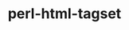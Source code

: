 ---
title: "perl-html-tagset"
layout: cache
categories: [package, develop-2023-06-04]
meta: {"versions": ["3.20"], "compilers": ["gcc@=7.3.1"], "oss": ["amzn2"], "platforms": ["linux"], "targets": ["aarch64", "neoverse_n1", "x86_64_v3"], "stacks": ["aws-ahug", "aws-ahug-aarch64", "root"], "num_specs": 3, "num_specs_by_stack": {"root": 3, "aws-ahug-aarch64": 2, "aws-ahug": 1}}
spec_details: [{"hash": "wyjil4fscluvimt4eujjy6arhaqkvoed", "compiler": "gcc@=7.3.1", "versions": ["3.20"], "os": "amzn2", "platform": "linux", "target": "aarch64", "variants": ["build_system=perl"], "stacks": ["root", "aws-ahug-aarch64"], "size": "-", "tarball": "https://binaries.spack.io/develop-2023-06-04/build_cache/linux-amzn2-aarch64/gcc-7.3.1/perl-html-tagset-3.20/linux-amzn2-aarch64-gcc-7.3.1-perl-html-tagset-3.20-wyjil4fscluvimt4eujjy6arhaqkvoed.spack"}, {"hash": "xertcm4mdtzf5y5vjqjooqipclvi2i5z", "compiler": "gcc@=7.3.1", "versions": ["3.20"], "os": "amzn2", "platform": "linux", "target": "neoverse_n1", "variants": ["build_system=perl"], "stacks": ["root", "aws-ahug-aarch64"], "size": "-", "tarball": "https://binaries.spack.io/develop-2023-06-04/build_cache/linux-amzn2-neoverse_n1/gcc-7.3.1/perl-html-tagset-3.20/linux-amzn2-neoverse_n1-gcc-7.3.1-perl-html-tagset-3.20-xertcm4mdtzf5y5vjqjooqipclvi2i5z.spack"}, {"hash": "dfii35ko4kuyg7pnzclz53mcoluccsuk", "compiler": "gcc@=7.3.1", "versions": ["3.20"], "os": "amzn2", "platform": "linux", "target": "x86_64_v3", "variants": ["build_system=perl"], "stacks": ["aws-ahug", "root"], "size": "-", "tarball": "https://binaries.spack.io/develop-2023-06-04/build_cache/linux-amzn2-x86_64_v3/gcc-7.3.1/perl-html-tagset-3.20/linux-amzn2-x86_64_v3-gcc-7.3.1-perl-html-tagset-3.20-dfii35ko4kuyg7pnzclz53mcoluccsuk.spack"}]
---